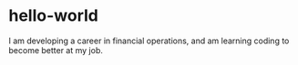 # hello-world
I am developing a career in financial operations, and am learning coding to become better at my job.
